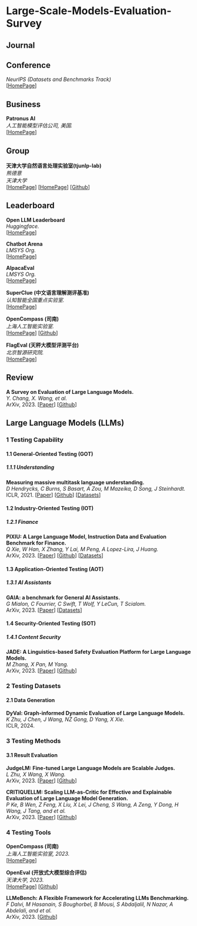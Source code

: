 # Large-Scale-Models-Evaluation-Survey

## Journal

## Conference

*NeurIPS (Datasets and Benchmarks Track)*<br>
[[HomePage](https://dblp.uni-trier.de/db/conf/nips/neurips2023.html)]

## Business

**Patronus AI**<br>
*人工智能模型评估公司, 美国.*<br>
[[HomePage](https://www.patronus.ai/)]

## Group

**天津大学自然语言处理实验室(tjunlp-lab)**<br>
*熊德意*<br>
*天津大学*<br>
[[HomePage](https://tjunlp-lab.github.io/)]
[[HomePage](https://dyxiong.github.io/)]
[[Github](https://github.com/tjunlp-lab)]

## Leaderboard

**Open LLM Leaderboard**<br>
*Huggingface.*<br>
[[HomePage](https://huggingface.co/spaces/HuggingFaceH4/open_llm_leaderboard)]

**Chatbot Arena**<br>
*LMSYS Org.*<br>
[[HomePage](https://chat.lmsys.org/)]

**AlpacaEval**<br>
*LMSYS Org.*<br>
[[HomePage](https://tatsu-lab.github.io/alpaca_eval/)]

**SuperClue (中文语言理解测评基准)**<br>
*认知智能全国重点实验室.*<br>
[[HomePage](https://www.cluebenchmarks.com/index.html)]

**OpenCompass (司南)**<br>
*上海人工智能实验室.*<br>
[[HomePage](https://opencompass.org.cn/home)]
[[Github](https://opencompass.org.cn/home)]

**FlagEval (天秤大模型评测平台)**<br>
*北京智源研究院.*<br>
[[HomePage](https://flageval.baai.ac.cn/#/home)]

## Review

**A Survey on Evaluation of Large Language Models.**<br>
*Y. Chang, X. Wang, et al.*<br>
ArXiv, 2023.
[[Paper](https://arxiv.org/pdf/2307.03109.pdf)]
[[Github](https://github.com/MLGroupJLU/LLM-eval-survey)]

## Large Language Models (LLMs)

### 1 Testing Capability

#### 1.1 General-Oriented Testing (GOT)

##### 1.1.1 Understanding

**Measuring massive multitask language understanding.**<br>
*D Hendrycks, C Burns, S Basart, A Zou, M Mazeika, D Song, J Steinhardt.*<br>
ICLR, 2021.
[[Paper](https://arxiv.org/pdf/2009.03300.pdf?trk=public_post_comment-text)]
[[Github](https://github.com/hendrycks/test)]
[[Datasets](https://huggingface.co/datasets/tasksource/mmlu)]

#### 1.2 Industry-Oriented Testing (IOT)

##### 1.2.1 Finance

**PIXIU: A Large Language Model, Instruction Data and Evaluation Benchmark for Finance.**<br>
*Q Xie, W Han, X Zhang, Y Lai, M Peng, A Lopez-Lira, J Huang.*<br>
ArXiv, 2023.
[[Paper](https://arxiv.org/pdf/2306.05443.pdf)]
[[Github](https://github.com/The-FinAI/PIXIU)]
[[Datasets](https://huggingface.co/ChanceFocus)]

#### 1.3 Application-Oriented Testing (AOT)

##### 1.3.1 AI Assistants

**GAIA: a benchmark for General AI Assistants.**<br>
*G Mialon, C Fourrier, C Swift, T Wolf, Y LeCun, T Scialom.*<br>
ArXiv, 2023.
[[Paper](https://arxiv.org/pdf/2311.12983.pdf?trk=public_post_comment-text)]
[[Datasets](https://huggingface.co/datasets/gaia-benchmark/GAIA)]

#### 1.4  Security-Oriented Testing (SOT)

##### 1.4.1 Content Security

**JADE: A Linguistics-based Safety Evaluation Platform for Large Language Models.**<br>
*M Zhang, X Pan, M Yang.*<br>
ArXiv, 2023.
[[Paper](https://arxiv.org/pdf/2311.00286.pdf)]
[[Github](https://github.com/whitzard-ai/jade-db)]

### 2 Testing Datasets

#### 2.1 Data Generation

**DyVal: Graph-informed Dynamic Evaluation of Large Language Models.**<br>
*K Zhu, J Chen, J Wang, NZ Gong, D Yang, X Xie.*<br>
ICLR, 2024.

### 3 Testing Methods

#### 3.1 Result Evaluation

**JudgeLM: Fine-tuned Large Language Models are Scalable Judges.**<br>
*L Zhu, X Wang, X Wang.*<br>
ArXiv, 2023.
[[Paper](https://arxiv.org/pdf/2310.17631.pdf)]
[[Github](https://github.com/baaivision/JudgeLM)]

**CRITIQUELLM: Scaling LLM-as-Critic for Effective and Explainable Evaluation of Large Language Model Generation.**<br>
*P Ke, B Wen, Z Feng, X Liu, X Lei, J Cheng, S Wang, A Zeng, Y Dong, H Wang, J Tang, and et al.*<br>
ArXiv, 2023.
[[Paper](https://arxiv.org/pdf/2311.18702.pdf)]
[[Github](https://github.com/thu-coai/CritiqueLLM)]

### 4 Testing Tools

**OpenCompass (司南)**<br>
*上海人工智能实验室, 2023.*<br>
[[HomePage](https://opencompass.org.cn/home)]

**OpenEval (开放式大模型综合评估)**<br>
*天津大学, 2023.*<br>
[[HomePage](http://openeval.org.cn/)]
[[Github](https://opencompass.org.cn/home)]

**LLMeBench: A Flexible Framework for Accelerating LLMs Benchmarking.**<br>
*F Dalvi, M Hasanain, S Boughorbel, B Mousi, S Abdaljalil, N Nazar, A Abdelali, and et al.*<br>
ArXiv, 2023.
[[Github](https://github.com/qcri/LLMeBench/)]
